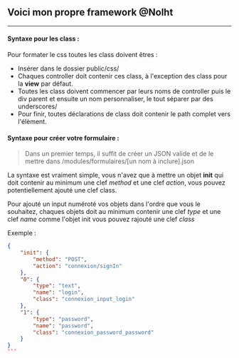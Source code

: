 ## Voici mon propre framework @Nolht

***

#### Syntaxe pour les class :

Pour formater le css toutes les class doivent êtres :
* Insérer dans le dossier public/css/
* Chaques controller doit contenir ces class, à l'exception des class pour la __view__ par défaut.
* Toutes les class doivent commencer par leurs noms de controller puis le div parent et ensuite un nom personnaliser, le tout séparer par des underscores/
* Pour finir, toutes déclarations de class doit contenir le path complet vers l'élèment.


#### Syntaxe pour créer votre formulaire :
>Dans un premier temps, il suffit de créer un JSON valide et de le mettre dans /modules/formulaires/[un nom à inclure].json

La syntaxe est vraiment simple, vous n'avez que à mettre un objet __init__ qui doit contenir au minimum une clef *method* et une clef *action*, vous pouvez potentiellement ajouté une clef class.

Pour ajouté un input numéroté vos objets dans l'ordre que vous le souhaitez, chaques objets doit au minimum contenir une clef *type* et une clef *name* comme l'objet init vous pouvez rajouté une clef *class*

Exemple :
````JSON
{
	"init": {
		"method": "POST",
		"action": "connexion/signIn"
	},
	"0": {
		"type": "text",
		"name": "login",
		"class": "connexion_input_login"
	},
	"1": {
		"type": "password",
		"name": "password",
		"class": "connexion_password_password"
	}
}
```
